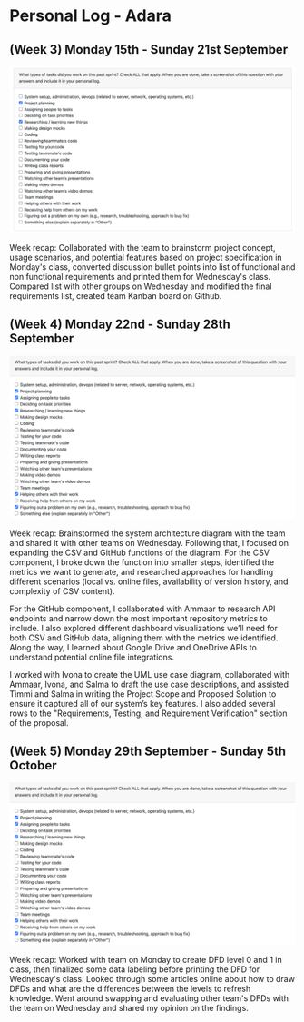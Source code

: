 # Personal Log - Adara

## (Week 3) Monday 15th - Sunday 21st September

![Screenshot of tasks done from this sprint](./screenshots/Adara-Sept15-21.PNG)

Week recap: Collaborated with the team to brainstorm project concept, usage scenarios, and potential features based on project specification in Monday's class, converted discussion bullet points into list of functional and non functional requirements and printed them for Wednesday's class. Compared list with other groups on Wednesday and modified the final requirements list, created team Kanban board on Github.

## (Week 4) Monday 22nd - Sunday 28th September

![Screenshot of tasks done from this sprint](./screenshots/Adara-Sept22-28.PNG)

Week recap: Brainstormed the system architecture diagram with the team and shared it with other teams on Wednesday. Following that, I focused on expanding the CSV and GitHub functions of the diagram. For the CSV component, I broke down the function into smaller steps, identified the metrics we want to generate, and researched approaches for handling different scenarios (local vs. online files, availability of version history, and complexity of CSV content). 

For the GitHub component, I collaborated with Ammaar to research API endpoints and narrow down the most important repository metrics to include. I also explored different dashboard visualizations we’ll need for both CSV and GitHub data, aligning them with the metrics we identified. Along the way, I learned about Google Drive and OneDrive APIs to understand potential online file integrations.

I worked with Ivona to create the UML use case diagram, collaborated with Ammaar, Ivona, and Salma to draft the use case descriptions, and assisted Timmi and Salma in writing the Project Scope and Proposed Solution to ensure it captured all of our system’s key features. I also added several rows to the "Requirements, Testing, and Requirement Verification" section of the proposal.

## (Week 5) Monday 29th September - Sunday 5th October

![Screenshot of tasks done from this sprint](./screenshots/Adara-Sept22-28.PNG)

Week recap: Worked with team on Monday to create DFD level 0 and 1 in class, then finalized some data labeling before printing the DFD for Wednesday's class. Looked through some articles online about how to draw DFDs and what are the differences between the levels to refresh knowledge. Went around swapping and evaluating other team's DFDs with the team on Wednesday and shared my opinion on the findings.